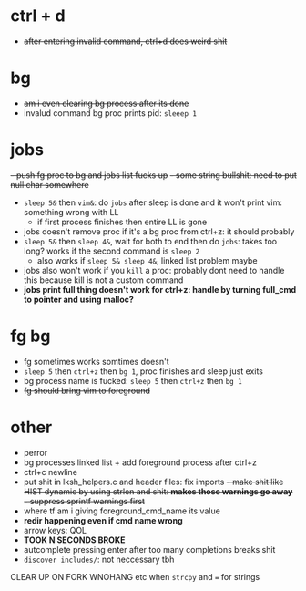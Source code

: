 # ctrl + d
- ~~after entering invalid command, ctrl+d does weird shit~~  

# bg
- ~~am i even clearing bg process after its done~~
- invalud command bg proc prints pid: `sleeep 1`

# jobs
~~- push fg proc to bg and jobs list fucks up~~
  ~~- some string bullshit: need to put null char somewhere~~
- `sleep 5&` then `vim&`: do `jobs` after sleep is done and it won't print vim: something wrong with LL
  - if first process finishes then entire LL is gone
- jobs doesn't remove proc if it's a bg proc from ctrl+z: it should probably
- `sleep 5&` then `sleep 4&`, wait for both to end then do `jobs`: takes too long? works if the second command is `sleep 2`
  - also works if `sleep 5& sleep 4&`, linked list problem maybe
- jobs also won't work if you `kill` a proc: probably dont need to handle this because kill is not a custom command
- **jobs print full thing doesn't work for ctrl+z: handle by turning full_cmd to pointer and using malloc?**

# fg bg
- fg sometimes works somtimes doesn't
- `sleep 5` then `ctrl+z` then `bg 1`, proc finishes and sleep just exits
- bg process name is fucked: `sleep 5` then `ctrl+z` then `bg 1`
- ~~fg should bring vim to foreground~~

# other
- perror
- bg processes linked list + add foreground process after ctrl+z
- ctrl+c newline
- put shit in lksh_helpers.c and header files: fix imports
~~- make shit like HIST dynamic by using strlen and shit: **makes those warnings go away**~~
  ~~- suppress sprintf warnings first~~
- where tf am i giving foreground_cmd_name its value
- **redir happening even if cmd name wrong**
- arrow keys: QOL
- **TOOK N SECONDS BROKE**
- autcomplete pressing enter after too many completions breaks shit
- `discover includes/`: not neccessary tbh

CLEAR UP ON FORK
WNOHANG etc
when `strcpy` and `=` for strings
